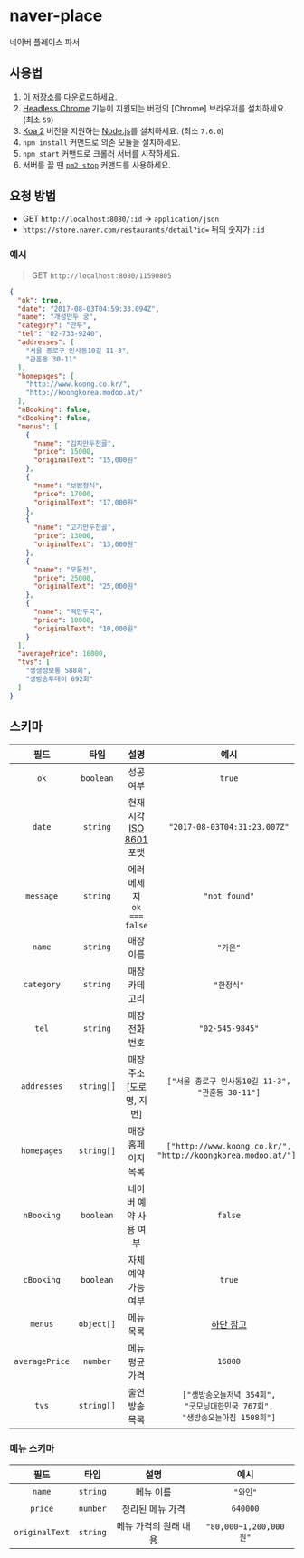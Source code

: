 # naver-place
네이버 플레이스 파서

## 사용법
1. [이 저장소]를 다운로드하세요.
1. [Headless Chrome] 기능이 지원되는 버전의 [Chrome] 브라우저를 설치하세요. (최소 `59`)
1. [Koa 2] 버전을 지원하는 [Node.js]를 설치하세요. (최소 `7.6.0`)
1. `npm install` 커맨드로 의존 모듈을 설치하세요.
1. `npm start` 커맨드로 크롤러 서버를 시작하세요.
1. 서버를 끌 땐 [`pm2 stop`][pm2] 커맨드를 사용하세요.

[이 저장소]: https://github.com/ChalkPE/naver-place
[npm]: https://npmjs.com
[Node.js]: https://nodejs.org
[Koa 2]: https://github.com/koajs/koa
[Headless Chrome]: https://developers.google.com/web/updates/2017/04/headless-chrome
[pm2]: https://github.com/Unitech/pm2

## 요청 방법
- GET `http://localhost:8080/:id` -> `application/json`
- `https://store.naver.com/restaurants/detail?id=` 뒤의 숫자가 `:id`

### 예시
> GET `http://localhost:8080/11590805`

```json
{
  "ok": true,
  "date": "2017-08-03T04:59:33.094Z",
  "name": "개성만두 궁",
  "category": "만두",
  "tel": "02-733-9240",
  "addresses": [
    "서울 종로구 인사동10길 11-3",
    "관훈동 30-11"
  ],
  "homepages": [
    "http://www.koong.co.kr/",
    "http://koongkorea.modoo.at/"
  ],
  "nBooking": false,
  "cBooking": false,
  "menus": [
    {
      "name": "김치만두전골",
      "price": 15000,
      "originalText": "15,000원"
    },
    {
      "name": "보쌈정식",
      "price": 17000,
      "originalText": "17,000원"
    },
    {
      "name": "고기만두전골",
      "price": 13000,
      "originalText": "13,000원"
    },
    {
      "name": "모둠전",
      "price": 25000,
      "originalText": "25,000원"
    },
    {
      "name": "떡만두국",
      "price": 10000,
      "originalText": "10,000원"
    }
  ],
  "averagePrice": 16000,
  "tvs": [
    "생생정보통 588회",
    "생방송투데이 692회"
  ]
}
```

## 스키마
| 필드 | 타입 | 설명 | 예시 |
| :-: | :-: | :-: | :-: |
| `ok` | `boolean` | 성공 여부 | `true` |
| `date` | `string` | 현재 시각<br>[ISO 8601] 포맷 | `"2017-08-03T04:31:23.007Z"`
| `message` | `string` | 에러 메세지<br>`ok === false` | `"not found"` |
| `name` | `string` | 매장 이름 | `"가온"` |
| `category` | `string` | 매장 카테고리 | `"한정식"` |
| `tel` | `string` | 매장 전화번호 | `"02-545-9845"` |
| `addresses` | `string[]` | 매장 주소<br>[도로명, 지번] | `["서울 종로구 인사동10길 11-3",`<br>`"관훈동 30-11"]` |
| `homepages` | `string[]` | 매장 홈페이지 목록 | `["http://www.koong.co.kr/",`<br>`"http://koongkorea.modoo.at/"],` |
| `nBooking` | `boolean` | 네이버 예약 사용 여부 | `false` |
| `cBooking` | `boolean` | 자체 예약 가능 여부 | `true` |
| `menus` | `object[]` | 메뉴 목록 | [하단 참고](#메뉴-스키마) |
| `averagePrice` | `number` | 메뉴 평균 가격 | `16000` |
| `tvs` | `string[]` | 출연 방송 목록 | `["생방송오늘저녁 354회",`<br>`"굿모닝대한민국 767회",`<br>`"생방송오늘아침 1508회"]` |

### 메뉴 스키마
| 필드 | 타입 | 설명 | 예시 |
| :-: | :-: | :-: | :-: |
| `name` | `string` | 메뉴 이름 | `"와인"` |
| `price` | `number` | 정리된 메뉴 가격 | `640000` |
| `originalText` | `string` | 메뉴 가격의 원래 내용 | `"80,000~1,200,000원"` |

[ISO 8601]: https://en.wikipedia.org/wiki/ISO_8601

